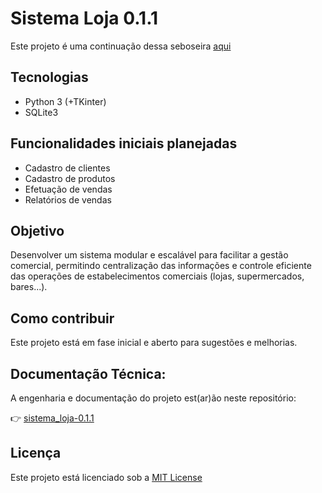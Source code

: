 # Sistema Loja 0.1.1

Este projeto é uma continuação dessa seboseira [aqui](https://github.com/ivano-lab/sistema_loja)

## Tecnologias

- Python 3 (+TKinter)
- SQLite3

## Funcionalidades iniciais planejadas

- Cadastro de clientes
- Cadastro de produtos
- Efetuação de vendas
- Relatórios de vendas 
  
## Objetivo

Desenvolver um sistema modular e escalável para facilitar a gestão comercial, permitindo centralização das informações e controle eficiente das operações de estabelecimentos comerciais (lojas, supermercados, bares...).

## Como contribuir

Este projeto está em fase inicial e aberto para sugestões e melhorias.

## Documentação Técnica:

A engenharia e documentação do projeto est(ar)ão neste repositório:

👉 [sistema_loja-0.1.1](docs/)

## Licença

Este projeto está licenciado sob a [MIT License](https://github.com/ivano-lab/sistema_loja-0.1.1/LICENSE)


